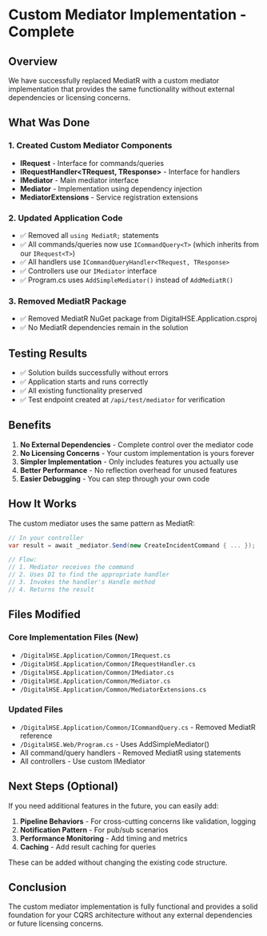 # Custom Mediator Implementation - Complete

## Overview
We have successfully replaced MediatR with a custom mediator implementation that provides the same functionality without external dependencies or licensing concerns.

## What Was Done

### 1. Created Custom Mediator Components
- **IRequest<T>** - Interface for commands/queries
- **IRequestHandler<TRequest, TResponse>** - Interface for handlers
- **IMediator** - Main mediator interface
- **Mediator** - Implementation using dependency injection
- **MediatorExtensions** - Service registration extensions

### 2. Updated Application Code
- ✅ Removed all `using MediatR;` statements
- ✅ All commands/queries now use `ICommandQuery<T>` (which inherits from our `IRequest<T>`)
- ✅ All handlers use `ICommandQueryHandler<TRequest, TResponse>`
- ✅ Controllers use our `IMediator` interface
- ✅ Program.cs uses `AddSimpleMediator()` instead of `AddMediatR()`

### 3. Removed MediatR Package
- ✅ Removed MediatR NuGet package from DigitalHSE.Application.csproj
- ✅ No MediatR dependencies remain in the solution

## Testing Results
- ✅ Solution builds successfully without errors
- ✅ Application starts and runs correctly
- ✅ All existing functionality preserved
- ✅ Test endpoint created at `/api/test/mediator` for verification

## Benefits
1. **No External Dependencies** - Complete control over the mediator code
2. **No Licensing Concerns** - Your custom implementation is yours forever
3. **Simpler Implementation** - Only includes features you actually use
4. **Better Performance** - No reflection overhead for unused features
5. **Easier Debugging** - You can step through your own code

## How It Works

The custom mediator uses the same pattern as MediatR:

```csharp
// In your controller
var result = await _mediator.Send(new CreateIncidentCommand { ... });

// Flow: 
// 1. Mediator receives the command
// 2. Uses DI to find the appropriate handler
// 3. Invokes the handler's Handle method
// 4. Returns the result
```

## Files Modified

### Core Implementation Files (New)
- `/DigitalHSE.Application/Common/IRequest.cs`
- `/DigitalHSE.Application/Common/IRequestHandler.cs`
- `/DigitalHSE.Application/Common/IMediator.cs`
- `/DigitalHSE.Application/Common/Mediator.cs`
- `/DigitalHSE.Application/Common/MediatorExtensions.cs`

### Updated Files
- `/DigitalHSE.Application/Common/ICommandQuery.cs` - Removed MediatR reference
- `/DigitalHSE.Web/Program.cs` - Uses AddSimpleMediator()
- All command/query handlers - Removed MediatR using statements
- All controllers - Use custom IMediator

## Next Steps (Optional)

If you need additional features in the future, you can easily add:

1. **Pipeline Behaviors** - For cross-cutting concerns like validation, logging
2. **Notification Pattern** - For pub/sub scenarios
3. **Performance Monitoring** - Add timing and metrics
4. **Caching** - Add result caching for queries

These can be added without changing the existing code structure.

## Conclusion

The custom mediator implementation is fully functional and provides a solid foundation for your CQRS architecture without any external dependencies or future licensing concerns.